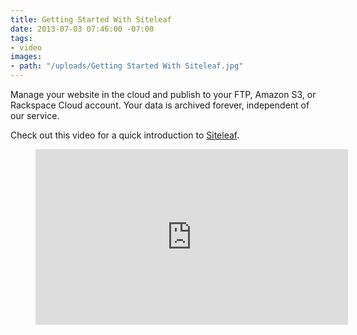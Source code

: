 ```yaml
---
title: Getting Started With Siteleaf
date: 2013-07-03 07:46:00 -07:00
tags:
- video
images:
- path: "/uploads/Getting Started With Siteleaf.jpg"
---
```


Manage your website in the cloud and publish to your FTP, Amazon S3, or Rackspace Cloud account. Your data is archived forever, independent of our service.

Check out this video for a quick introduction to [Siteleaf](http://www.siteleaf.com/).

<figure class="video p">
<iframe src="http://player.vimeo.com/video/69294068?title=0&amp;byline=0&amp;portrait=0&amp;color=ffffff" width="500" height="281" frameborder="0" webkitAllowFullScreen mozallowfullscreen allowFullScreen></iframe>
</figure>
